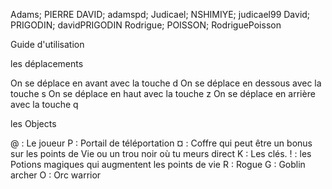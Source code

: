 Adams; PIERRE DAVID; adamspd; Judicael; NSHIMIYE; judicael99 David; PRIGODIN; davidPRIGODIN Rodrigue; POISSON; RodriguePoisson

Guide d'utilisation

les déplacements

On se déplace en avant avec la touche d On se déplace en dessous avec la touche s On se déplace en haut avec la touche z On se déplace en arrière avec la touche q

les Objects

@ : Le joueur
P : Portail de téléportation 
¤ : Coffre qui peut être un bonus sur les points de Vie ou un trou noir où tu meurs direct 
K : Les clés. 
! : les Potions magiques qui augmentent les points de vie
R : Rogue
G : Goblin archer
O : Orc warrior



